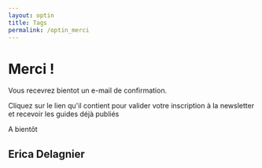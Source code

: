 ```yaml
---
layout: optin
title: Tags
permalink: /optin_merci
---
```


<h1>Merci !</h1>
<div class="pitch">
      <p>
  		Vous recevrez bientot un <span class="emphase">e-mail de confirmation</span>.
      </p> 
      <p>
      Cliquez sur le lien qu'il contient pour valider votre inscription à la newsletter et recevoir les guides déjà publiés
  		</p>
      <p>
      A bientôt
  		</p>
</div>
<h2 class="signature">Erica Delagnier</h2>

